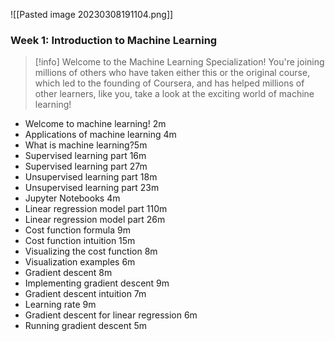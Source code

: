 ![[Pasted image 20230308191104.png]]
### Week 1: Introduction to Machine Learning

> [!info] 
> Welcome to the Machine Learning Specialization! You're joining millions of others who have taken either this or the original course, which led to the founding of Coursera, and has helped millions of other learners, like you, take a look at the exciting world of machine learning! 


- Welcome to machine learning! 2m
- Applications of machine learning 4m
- What is machine learning?5m
- Supervised learning part 16m
- Supervised learning part 27m
- Unsupervised learning part 18m
- Unsupervised learning part 23m
- Jupyter Notebooks 4m
- Linear regression model part 110m
- Linear regression model part 26m
- Cost function formula 9m
- Cost function intuition 15m
- Visualizing the cost function 8m
- Visualization examples 6m
- Gradient descent 8m
- Implementing gradient descent 9m
- Gradient descent intuition 7m
- Learning rate 9m
- Gradient descent for linear regression 6m
- Running gradient descent 5m

